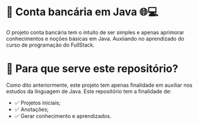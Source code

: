 # 🌟 Conta bancária em Java 🌐💻

O projeto conta bancária tem o intuito de ser simples e apenas aprimorar conhecimentos e noções básicas em Java. Auxiiando no aprendizado do curso de programação do FullStack.

# 🧠 Para que serve este repositório?
Como dito anteriormente, este projeto tem apenas finalidade em auxiliar nos estudos da linguagem de Java.
Este repositório tem a finalidade de:

- ✅ Projetos iniciais;
- ✅ Anotações;
- ✅ Gerar conhecimento e aprendizados.

